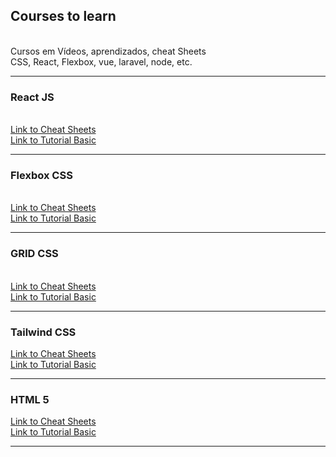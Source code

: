 <div style="background-image: url('https://github.com/Xaobin/CoursesLearn/blob/main/All/imgs/Img01.png?raw=true');">
<h2> Courses to learn </h2>
<br>
Cursos em Vídeos, aprendizados, cheat Sheets
<br>
CSS, React, Flexbox, vue, laravel, node, etc.
</div>
<hr>
<h3>React JS</h3>
<br>
<a href="https://github.com/Xaobin/CoursesLearn/blob/main/All/React/CheatSheet.md">Link to Cheat Sheets</a>
<br>
<a href="https://github.com/Xaobin/CoursesLearn/blob/main/All/React/React.md">Link to Tutorial Basic</a>
<hr>
<h3>Flexbox CSS</h3>
<br>
<a href="https://github.com/Xaobin/CoursesLearn/blob/main/All/Flex/README.md">Link to Cheat Sheets</a>
<br>
<a href="https://github.com/Xaobin/CoursesLearn/blob/main/All/Flex/Flexbox.md">Link to Tutorial Basic</a>
<hr>
<h3>GRID CSS</h3>
<br>
<a href="https://github.com/Xaobin/CoursesLearn/blob/main/All/Grid/README.md">Link to Cheat Sheets</a>
<br>
<a href="https://github.com/Xaobin/CoursesLearn/blob/main/All/Grid/Grid.md">Link to Tutorial Basic</a>
<hr>
<h3>Tailwind CSS</h3>
<a href="https://github.com/Xaobin/CoursesLearn/blob/main/All/Tailwind/CheatSheet.md">Link to Cheat Sheets</a>
<br>
<a href="https://github.com/Xaobin/CoursesLearn/blob/main/All/Tailwind/Tailwind.md">Link to Tutorial Basic</a>
<hr>
<h3>HTML 5</h3>
<a href="https://github.com/Xaobin/CoursesLearn/blob/main/All/Html5/CheatSheet.md">Link to Cheat Sheets</a>
<br>
<a href="https://github.com/Xaobin/CoursesLearn/blob/main/All/Html5/Html5.md">Link to Tutorial Basic</a>
<hr>


